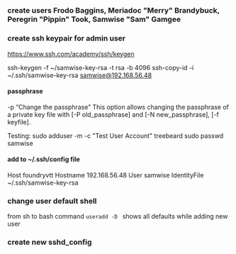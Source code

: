 ##

### create users Frodo Baggins, Meriadoc "Merry" Brandybuck, Peregrin "Pippin" Took, Samwise "Sam" Gamgee

### create ssh keypair for admin user
<https://www.ssh.com/academy/ssh/keygen>

ssh-keygen -f ~/samwise-key-rsa -t rsa -b 4096
ssh-copy-id -i ~/.ssh/samwise-key-rsa samwise@192.168.56.48
#### passphrase
-p “Change the passphrase” This option allows changing the passphrase of a private key file with [-P old_passphrase] and [-N new_passphrase], [-f keyfile].

Testing:
sudo adduser -m -c "Test User Account" treebeard
sudo passwd samwise
#### add to ~/.ssh/config file 
Host foundryvtt
    Hostname 192.168.56.48
    User samwise
    IdentityFile ~/.ssh/samwise-key-rsa

### change user default shell
from sh to bash
command `useradd -D ` shows all defaults while adding new user

### create new sshd_config
